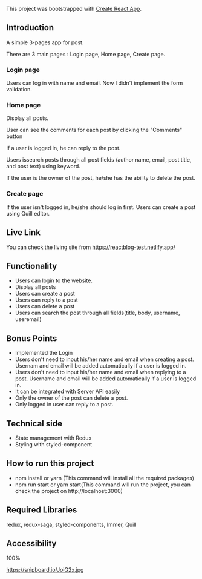 This project was bootstrapped with [Create React App](https://github.com/facebook/create-react-app).

## Introduction

A simple 3-pages app for post.

There are 3 main pages : Login page, Home page, Create page.

### Login page

Users can log in with name and email.
Now I didn't implement the form validation.

### Home page

Display all posts.

User can see the comments for each post by clicking the "Comments" button

If a user is logged in, he can reply to the post.

Users issearch posts through all post fields (author name, email, post title, and post text) using keyword.

If the user is the owner of the post, he/she has the ability to delete the post.

### Create page

If the user isn't logged in, he/she should log in first.
Users can create a post using Quill editor.

## Live Link

You can check the living site from https://reactblog-test.netlify.app/

## Functionality

- Users can login to the website.
- Display all posts
- Users can create a post
- Users can reply to a post
- Users can delete a post
- Users can search the post through all fields(title, body, username, useremail)

## Bonus Points

- Implemented the Login
- Users don't need to input his/her name and email when creating a post. Usernam and email will be added automatically if a user is logged in.
- Users don't need to input his/her name and email when replying to a post. Username and email will be added automatically if a user is logged in.
- It can be integrated with Server API easily
- Only the owner of the post can delete a post.
- Only logged in user can reply to a post.

## Technical side

- State management with Redux
- Styling with styled-component

## How to run this project

- npm install or yarn (This command will install all the required packages)
- npm run start or yarn start(This command will run the project, you can check the project on http://localhost:3000)

## Required Libraries

redux, redux-saga, styled-components, Immer, Quill

## Accessibility

100%

https://snipboard.io/JoiG2x.jpg
